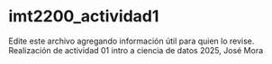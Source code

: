 # imt2200_actividad1
Edite este archivo agregando información útil para quien lo revise.
Realización de actividad 01 intro a ciencia de datos 2025, José Mora